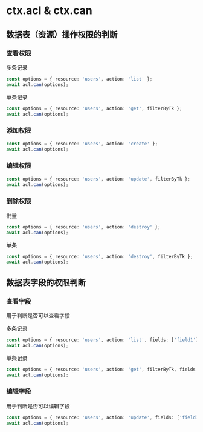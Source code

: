# ctx.acl & ctx.can

## 数据表（资源）操作权限的判断

### 查看权限

多条记录

```ts
const options = { resource: 'users', action: 'list' };
await acl.can(options);
```

单条记录

```ts
const options = { resource: 'users', action: 'get', filterByTk };
await acl.can(options);
```

### 添加权限

```ts
const options = { resource: 'users', action: 'create' };
await acl.can(options);
```

### 编辑权限

```ts
const options = { resource: 'users', action: 'update', filterByTk };
await acl.can(options);
```

### 删除权限

批量

```ts
const options = { resource: 'users', action: 'destroy' };
await acl.can(options);
```

单条

```ts
const options = { resource: 'users', action: 'destroy', filterByTk };
await acl.can(options);
```

## 数据表字段的权限判断

### 查看字段

用于判断是否可以查看字段

多条记录

```ts
const options = { resource: 'users', action: 'list', fields: ['field1'] };
await acl.can(options);
```

单条记录

```ts
const options = { resource: 'users', action: 'get', filterByTk, fields: ['field1'] };
await acl.can(options);
```

### 编辑字段

用于判断是否可以编辑字段

```ts
const options = { resource: 'users', action: 'update', fields: ['field1'] };
await acl.can(options);
```
